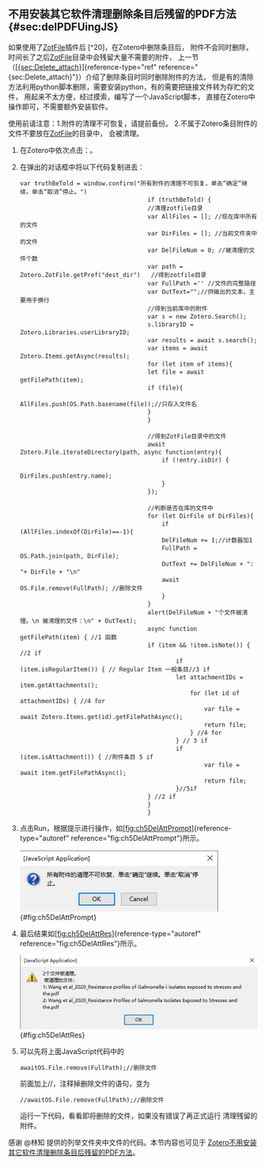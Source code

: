 ## 不用安装其它软件清理删除条目后残留的PDF方法 {#sec:delPDFUingJS}

如果使用了[ZotFile](http://zotfile.com/)插件后 [^20]，在Zotero中删除条目后， 附件不会同时删除， 时间长了之后[ZotFile](http://zotfile.com/)目录中会残留大量不需要的附件， 上一节（[\[{sec:Delete_attach}\]](#{sec:Delete_attach}){reference-type="ref" reference="{sec:Delete_attach}"}）介绍了删除条目时同时删除附件的方法， 但是有的清除方法利用python脚本删除，需要安装python，有的需要把链接文件转为存贮的文件， 用起来不太方便，经过摸索，编写了一个JavaScript脚本， 直接在Zotero中操作即可，不需要额外安装软件。

使用前请注意：1.附件的清理不可恢复，请提前备份。 2.不属于Zotero条目附件的文件不要放在[ZotFile](http://zotfile.com/)的目录中， 会被清理。

1.  在Zotero中依次点击：。

2.  在弹出的对话框中将以下代码复制进去：

    ``` {.JavaScript language="JavaScript"}
    var truthBeTold = window.confirm("所有附件的清理不可恢复，单击“确定”继续。单击“取消”停止。")
                                        if (truthBeTold) {
                                        //清理zotfile目录
                                        var AllFiles = []; //现在库中所有的文件
                                        var DirFiles = []; //当前文件夹中的文件
                                        var DelFileNum = 0; //被清理的文件个数
                                        var path = Zotero.ZotFile.getPref("dest_dir")   //得到zotfile目录
                                        var FullPath ='' //文件的完整路径
                                        var OutText="";//供输出的文本，主要用于换行
                                        //得到当前库中的附件
                                        var s = new Zotero.Search();
                                        s.libraryID = Zotero.Libraries.userLibraryID;
                                        var results = await s.search();
                                        var items = await Zotero.Items.getAsync(results);
                                        for (let item of items){
                                        let file = await getFilePath(item);
                                        if (file){
                                            AllFiles.push(OS.Path.basename(file));//只存入文件名
                                        }
                                        }

                                        //得到ZotFile目录中的文件
                                        await Zotero.File.iterateDirectory(path, async function(entry){
                                            if (!entry.isDir) {
                                                DirFiles.push(entry.name);
                                            }
                                        });

                                        //判断是否在库的文件中
                                        for (let DirFile of DirFiles){
                                            if (AllFiles.indexOf(DirFile)==-1){
                                            DelFileNum += 1;//计数器加1
                                            FullPath = OS.Path.join(path, DirFile);
                                            OutText += DelFileNum + ": "+ DirFile + "\n" 
                                            await OS.File.remove(FullPath); //删除文件
                                            }
                                        }
                                        alert(DelFileNum + "个文件被清理。\n 被清理的文件：\n" + OutText);
                                        async function getFilePath(item) { //1 函数
                                        if (item && !item.isNote()) { //2 if
                                                if (item.isRegularItem()) { // Regular Item 一般条目//3 if 
                                                let attachmentIDs = item.getAttachments();
                                                    for (let id of attachmentIDs) { //4 for
                                                        var file = await Zotero.Items.get(id).getFilePathAsync();
                                                        return file;
                                                    } //4 for
                                                } // 3 if
                                                if (item.isAttachment()) { //附件条目 5 if
                                                        var file = await item.getFilePathAsync();
                                                        return file;
                                                }//5if
                                        } //2 if
                                        } 
                                        }
    ```

3.  点击Run，根据提示进行操作，如[\[fig:ch5DelAttPrompt\]](#fig:ch5DelAttPrompt){reference-type="autoref" reference="fig:ch5DelAttPrompt"}所示。

    ![清除残留附件时的提示](ch5DelAttPrompt.png){#fig:ch5DelAttPrompt}

4.  最后结果如[\[fig:ch5DelAttRes\]](#fig:ch5DelAttRes){reference-type="autoref" reference="fig:ch5DelAttRes"}所示。

    ![清除残留附件的结果提示](ch5DelAttRes.png){#fig:ch5DelAttRes}

5.  可以先将上面JavaScript代码中的

    ``` {.JavaScript language="JavaScript"}
    awaitOS.File.remove(FullPath);//删除文件
    ```

    前面加上//，注释掉删除文件的语句，变为

    ``` {.JavaScript language="JavaScript"}
    //awaitOS.File.remove(FullPath);//删除文件
    ```

    运行一下代码，看看即将删除的文件，如果没有错误了再正式运行 清理残留的附件。

感谢 \@林知 提供的列举文件夹中文件的代码。本节内容也可见于 [Zotero不用安装其它软件清理删除条目后残留的PDF方法](https://zhuanlan.zhihu.com/p/356071795)。

